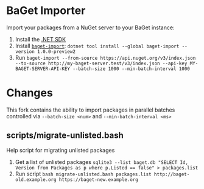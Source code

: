 # BaGet Importer

Import your packages from a NuGet server to your BaGet instance:

1. Install the [.NET SDK](https://dotnet.microsoft.com/download)
1. Install [`baget-import`](https://www.nuget.org/packages/baget-import/): `dotnet tool install --global baget-import --version 1.0.0-preview2`
1. Run `baget-import --from-source https://api.nuget.org/v3/index.json --to-source http://my-baget-server.test/v3/index.json --api-key MY-BAGET-SERVER-API-KEY --batch-size 1000 --min-batch-interval 1000`


# Changes
This fork contains the ability to import packages in parallel batches controlled via `--batch-size <num>` and `--min-batch-interval <ms>`

## scripts/migrate-unlisted.bash
Help script for migrating unlisted packages

1. Get a list of unlisted packages `sqlite3 --list baget.db "SELECT Id, Version from Packages as p where p.Listed == false" > packages.list`
2. Run script `bash migrate-unlisted.bash packages.list http://baget-old.example.org https://baget-new.example.org`